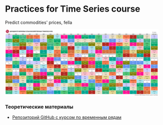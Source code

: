 # Practices for Time Series course

Predict commodities' prices, fella

![alt text](images/Agriculture_2024.png)


### Теоретические материалы
- [Репозиторий GitHub с курсом по временным рядам](https://github.com/IgorEvsin/ts_course)